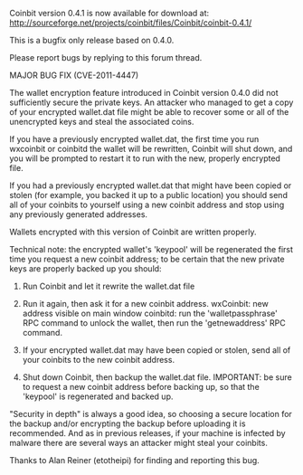 Coinbit version 0.4.1 is now available for download at:
http://sourceforge.net/projects/coinbit/files/Coinbit/coinbit-0.4.1/

This is a bugfix only release based on 0.4.0.

Please report bugs by replying to this forum thread.

MAJOR BUG FIX  (CVE-2011-4447)

The wallet encryption feature introduced in Coinbit version 0.4.0 did not sufficiently secure the private keys. An attacker who
managed to get a copy of your encrypted wallet.dat file might be able to recover some or all of the unencrypted keys and steal the
associated coins.

If you have a previously encrypted wallet.dat, the first time you run wxcoinbit or coinbitd the wallet will be rewritten, Coinbit will
shut down, and you will be prompted to restart it to run with the new, properly encrypted file.

If you had a previously encrypted wallet.dat that might have been copied or stolen (for example, you backed it up to a public
location) you should send all of your coinbits to yourself using a new coinbit address and stop using any previously generated addresses.

Wallets encrypted with this version of Coinbit are written properly.

Technical note: the encrypted wallet's 'keypool' will be regenerated the first time you request a new coinbit address; to be certain that the
new private keys are properly backed up you should:

1. Run Coinbit and let it rewrite the wallet.dat file

2. Run it again, then ask it for a new coinbit address.
wxCoinbit: new address visible on main window
coinbitd: run the 'walletpassphrase' RPC command to unlock the wallet,  then run the 'getnewaddress' RPC command.

3. If your encrypted wallet.dat may have been copied or stolen, send all of your coinbits to the new coinbit address.

4. Shut down Coinbit, then backup the wallet.dat file.
IMPORTANT: be sure to request a new coinbit address before backing up, so that the 'keypool' is regenerated and backed up.

"Security in depth" is always a good idea, so choosing a secure location for the backup and/or encrypting the backup before uploading it is recommended. And as in previous releases, if your machine is infected by malware there are several ways an attacker might steal your coinbits.

Thanks to Alan Reiner (etotheipi) for finding and reporting this bug.
